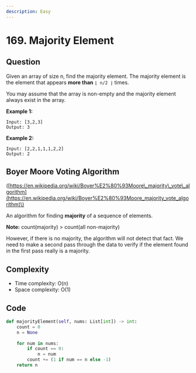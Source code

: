 ```yaml
---
description: Easy
---
```


# 169. Majority Element

## Question

Given an array of size n, find the majority element. The majority element is the element that appears **more than** `⌊ n/2 ⌋` times.

You may assume that the array is non-empty and the majority element always exist in the array.

**Example 1:**

```text
Input: [3,2,3]
Output: 3
```

**Example 2:**

```text
Input: [2,2,1,1,1,2,2]
Output: 2
```

## Boyer Moore Voting Algorithm 

\([https://en.wikipedia.org/wiki/Boyer%E2%80%93Moore\_majority\_vote\_algorithm](https://en.wikipedia.org/wiki/Boyer%E2%80%93Moore_majority_vote_algorithm)\)

An algorithm for finding **majority** of a sequence of elements. 

**Note:** count\(majority\) &gt; count\(all non-majority\)

However, if there is no majority, the algorithm will not detect that fact. We need to make a second pass through the data to verify if the element found in the first pass really is a majority. 

## Complexity 

* Time complexity: O\(n\)
* Space complexity: O\(1\)

## Code 

```python
def majorityElement(self, nums: List[int]) -> int:
    count = 0 
    n = None 
    
    for num in nums: 
        if count == 0: 
            n = num
        count += (1 if num == n else -1)
    return n
```

